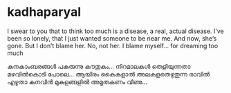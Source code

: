 # kadhaparyal


I swear to you that to think too much is a disease, a real, actual disease.
I’ve been so lonely, that I just wanted someone to be near me. And now, she’s gone. But I don’t blame her. No, not her. I blame myself… for dreaming too much

കനകാംബരങ്ങൾ പകരുന്നു കൗതുകം...
നിറമാലകൾ തെളിയുന്നതാ മഴവിൽകൊടി പോലെ...
ആയിരം കൈകളാൽ അലകളതെഴുതുന്ന രാവിൽ
എഴുതാ കനവിൻ മുകുളങ്ങളിൽ അമൃതകണം വീണു...
